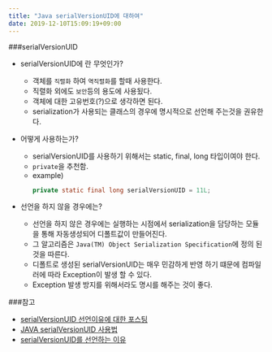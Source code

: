 ```yaml
---
title: "Java serialVersionUID에 대하여"
date: 2019-12-10T15:09:19+09:00
---
```


###serialVersionUID

- serialVersionUID에 란 무엇인가?
    - 객체를 ``직렬화`` 하여 ``역직렬화``를 할때 사용한다.
    - 직렬화 외에도 ``보안``등의 용도에 사용됬다.
    - 객체에 대한 고유번호(?)으로 생각하면 된다.
    - serialization가 사용되는 클래스의 경우에 명시적으로 선언해 주는것을 권유한다.


- 어떻게 사용하는가?
    - serialVersionUID를 사용하기 위해서는 static, final, long 타입이여야 한다.
    - ``private``을 추천함.
    - example)
        ```java
        private static final long serialVersionUID = 11L;
        ```    


- 선언을 하지 않을 경우에는?
    - 선언을 하지 않은 경우에는 실행하는 시점에서 serialization을 담당하는 모듈을 통해 자동생성되어 디폴트값이 만들어진다.
    - 그 알고리즘은 ``Java(TM) Object Serialization Specification``에 정의 된 것을 따른다.
    - 디폴트로 생성된 serialVersionUID는 매우 민감하게 반영 하기 떄문에 컴파일러에 따라 Exception이 발생 할 수 있다.
    - Exception 발생 방지를 위해서라도 명시를 해주는 것이 좋다.
    
###참고

- [serialVersionUID 선언이유에 대한 포스팅](http://nom3203.egloos.com/2537294)
- [JAVA serialVersionUID 사용법](https://jinseongsoft.tistory.com/39)
- [serialVersionUID를 선언하는 이유](https://seongilman.tistory.com/53)

